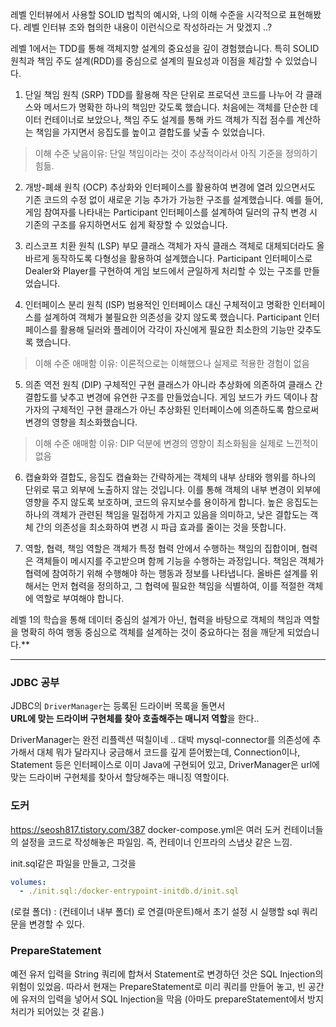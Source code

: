 레벨 인터뷰에서 사용할 SOLID 법칙의 예시와, 나의 이해 수준을 시각적으로 표현해봤다.
레벨 인터뷰 조와 협의한 내용이 이런식으로 작성하라는 거 맞겠지 ..?

레벨 1에서는 TDD를 통해 객체지향 설계의 중요성을 깊이 경험했습니다. 특히 SOLID 원칙과 책임 주도 설계(RDD)를 중심으로 설계의 필요성과 이점을 체감할 수 있었습니다.

  

1. 단일 책임 원칙 (SRP) TDD를 활용해 작은 단위로 프로덕션 코드를 나누어 각 클래스와 메서드가 명확한 하나의 책임만 갖도록 했습니다. 처음에는 객체를 단순한 데이터 컨테이너로 보았으나, 책임 주도 설계를 통해 카드 객체가 직접 점수를 계산하는 책임을 가지면서 응집도를 높이고 결합도를 낮출 수 있었습니다.
    

> 이해 수준 낮음이유: 단일 책임이라는 것이 추상적이라서 아직 기준을 정의하기 힘듦.

2. 개방-폐쇄 원칙 (OCP) 추상화와 인터페이스를 활용하여 변경에 열려 있으면서도 기존 코드의 수정 없이 새로운 기능 추가가 가능한 구조를 설계했습니다. 예를 들어, 게임 참여자를 나타내는 Participant 인터페이스를 설계하여 딜러의 규칙 변경 시 기존의 구조를 유지하면서도 쉽게 확장할 수 있었습니다.
    

  

3. 리스코프 치환 원칙 (LSP) 부모 클래스 객체가 자식 클래스 객체로 대체되더라도 올바르게 동작하도록 다형성을 활용하여 설계했습니다. Participant 인터페이스로 Dealer와 Player를 구현하여 게임 보드에서 균일하게 처리할 수 있는 구조를 만들었습니다.
    

  

4. 인터페이스 분리 원칙 (ISP) 범용적인 인터페이스 대신 구체적이고 명확한 인터페이스를 설계하여 객체가 불필요한 의존성을 갖지 않도록 했습니다. Participant 인터페이스를 활용해 딜러와 플레이어 각각이 자신에게 필요한 최소한의 기능만 갖추도록 했습니다.
    

> 이해 수준 애매함 이유: 이론적으로는 이해했으나 실제로 적용한 경험이 없음

5. 의존 역전 원칙 (DIP) 구체적인 구현 클래스가 아니라 추상화에 의존하여 클래스 간 결합도를 낮추고 변경에 유연한 구조를 만들었습니다. 게임 보드가 카드 덱이나 참가자의 구체적인 구현 클래스가 아닌 추상화된 인터페이스에 의존하도록 함으로써 변경의 영향을 최소화했습니다.
    

> 이해 수준 애매함 이유: DIP 덕분에 변경의 영향이 최소화됨을 실제로 느낀적이 없음

6. 캡슐화와 결합도, 응집도 캡슐화는 간략하게는 객체의 내부 상태와 행위를 하나의 단위로 묶고 외부에 노출하지 않는 것입니다. 이를 통해 객체의 내부 변경이 외부에 영향을 주지 않도록 보호하며, 코드의 유지보수를 용이하게 합니다. 높은 응집도는 하나의 객체가 관련된 책임을 밀접하게 가지고 있음을 의미하고, 낮은 결합도는 객체 간의 의존성을 최소화하여 변경 시 파급 효과를 줄이는 것을 뜻합니다.
    

  

7. 역할, 협력, 책임 역할은 객체가 특정 협력 안에서 수행하는 책임의 집합이며, 협력은 객체들이 메시지를 주고받으며 함께 기능을 수행하는 과정입니다. 책임은 객체가 협력에 참여하기 위해 수행해야 하는 행동과 정보를 나타냅니다. 올바른 설계를 위해서는 먼저 협력을 정의하고, 그 협력에 필요한 책임을 식별하여, 이를 적절한 객체에 역할로 부여해야 합니다.
    

  

레벨 1의 학습을 통해 데이터 중심의 설계가 아닌, 협력을 바탕으로 객체의 책임과 역할을 명확히 하여 행동 중심으로 객체를 설계하는 것이 중요하다는 점을 깨닫게 되었습니다.**





---


### JDBC 공부
JDBC의 `DriverManager`는 등록된 드라이버 목록을 돌면서  
**URL에 맞는 드라이버 구현체를 찾아 호출해주는 매니저 역할**을 한다..

DriverManager는 완전 리플렉션 떡칠이네 .. 대박
mysql-connector를 의존성에 추가해서 대체 뭐가 달라지나 궁금해서 코드를 깊게 뜯어봤는데, Connection이나, Statement 등은 인터페이스로 이미 Java에 구현되어 있고,
DriverManager은 url에 맞는 드라이버 구현체를 찾아서 할당해주는 매니징 역할이다.


### 도커
https://seosh817.tistory.com/387
docker-compose.yml은 여러 도커 컨테이너들의 설정을 코드로 작성해놓은 파일임. 즉, 컨테이너 인프라의 스냅샷 같은 느낌.

init.sql같은 파일을 만들고, 그것을 
```yml
volumes:  
  - ./init.sql:/docker-entrypoint-initdb.d/init.sql
```

(로컬 폴더) : (컨테이너 내부 폴더) 로 연결(마운트)해서
초기 설정 시 실행할 sql 쿼리문을 변경할 수 있다.


### PrepareStatement
예전 유저 입력을 String 쿼리에 합쳐서 Statement로 변경하던 것은 SQL Injection의 위험이 있었음.
따라서 현재는 PrepareStatement로 미리 쿼리를 만들어 놓고, 빈 공간에 유저의 입력을 넣어서 SQL Injection을 막음 (아마도 prepareStatement에서 방지 처리가 되어있는 것 같음.)